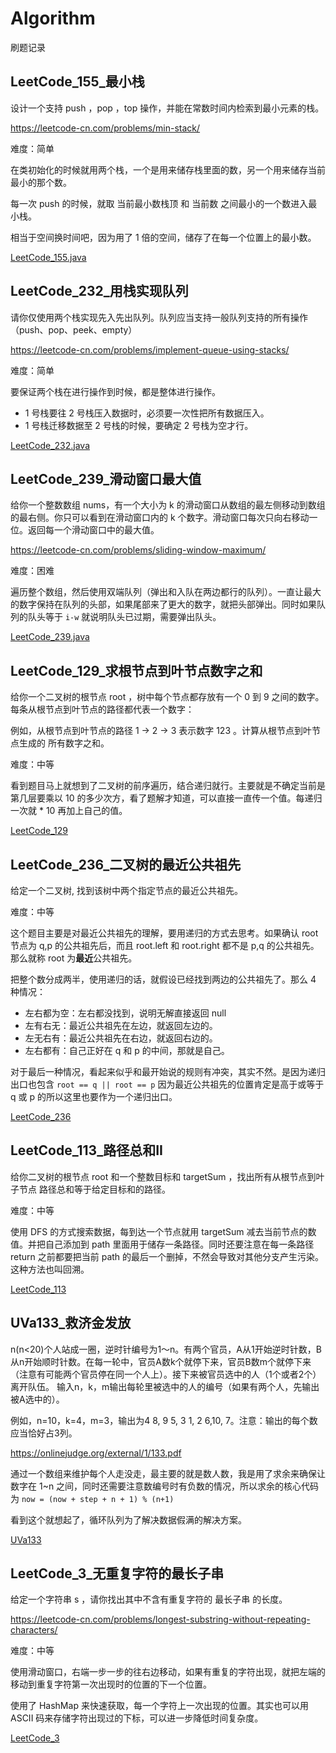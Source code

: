 # Algorithm
刷题记录

## LeetCode_155_最小栈

设计一个支持 push ，pop ，top 操作，并能在常数时间内检索到最小元素的栈。

https://leetcode-cn.com/problems/min-stack/

难度：简单

在类初始化的时候就用两个栈，一个是用来储存栈里面的数，另一个用来储存当前最小的那个数。

每一次 push 的时候，就取 当前最小数栈顶 和 当前数 之间最小的一个数进入最小栈。

相当于空间换时间吧，因为用了 1 倍的空间，储存了在每一个位置上的最小数。

[LeetCode_155.java](src/LeetCode_155.java)


## LeetCode_232_用栈实现队列

请你仅使用两个栈实现先入先出队列。队列应当支持一般队列支持的所有操作（push、pop、peek、empty）

https://leetcode-cn.com/problems/implement-queue-using-stacks/

难度：简单

要保证两个栈在进行操作到时候，都是整体进行操作。
- 1 号栈要往 2 号栈压入数据时，必须要一次性把所有数据压入。 
- 1 号栈迁移数据至 2 号栈的时候，要确定 2 号栈为空才行。

[LeetCode_232.java](src/LeetCode_232.java)


## LeetCode_239_滑动窗口最大值

给你一个整数数组 nums，有一个大小为 k 的滑动窗口从数组的最左侧移动到数组的最右侧。你只可以看到在滑动窗口内的 k 个数字。滑动窗口每次只向右移动一位。返回每一个滑动窗口中的最大值。

https://leetcode-cn.com/problems/sliding-window-maximum/

难度：困难

遍历整个数组，然后使用双端队列（弹出和入队在两边都行的队列）。一直让最大的数字保持在队列的头部，如果尾部来了更大的数字，就把头部弹出。同时如果队列的队头等于 `i-w` 就说明队头已过期，需要弹出队头。

[LeetCode_239.java](src/LeetCode_239.java)


## LeetCode_129_求根节点到叶节点数字之和

给你一个二叉树的根节点 root ，树中每个节点都存放有一个 0 到 9 之间的数字。
每条从根节点到叶节点的路径都代表一个数字：

例如，从根节点到叶节点的路径 1 -> 2 -> 3 表示数字 123 。计算从根节点到叶节点生成的 所有数字之和。

难度：中等

看到题目马上就想到了二叉树的前序遍历，结合递归就行。主要就是不确定当前是第几层要乘以 10 的多少次方，看了题解才知道，可以直接一直传一个值。每递归一次就 * 10 再加上自己的值。

[LeetCode_129](src/LeetCode_129.java)


## LeetCode_236_二叉树的最近公共祖先

给定一个二叉树, 找到该树中两个指定节点的最近公共祖先。

难度：中等

这个题目主要是对最近公共祖先的理解，要用递归的方式去思考。如果确认 root 节点为 q,p 的公共祖先后，而且 root.left 和 root.right 都不是 p,q 的公共祖先。那么就称 root 为**最近**公共祖先。

把整个数分成两半，使用递归的话，就假设已经找到两边的公共祖先了。那么 4 种情况：

- 左右都为空：左右都没找到，说明无解直接返回 null
- 左有右无：最近公共祖先在左边，就返回左边的。
- 左无右有：最近公共祖先在右边，就返回右边的。
- 左右都有：自己正好在 q 和 p 的中间，那就是自己。

对于最后一种情况，看起来似乎和最开始说的规则有冲突，其实不然。是因为递归出口也包含 `root == q || root == p` 因为最近公共祖先的位置肯定是高于或等于 q 或 p 的所以这里也要作为一个递归出口。

[LeetCode_236](src/LeetCode_236.java)


## LeetCode_113_路径总和II

给你二叉树的根节点 root 和一个整数目标和 targetSum ，找出所有从根节点到叶子节点 路径总和等于给定目标和的路径。

难度：中等

使用 DFS 的方式搜索数据，每到达一个节点就用 targetSum 减去当前节点的数值。并把自己添加到 path 里面用于储存一条路径。同时还要注意在每一条路径 return 之前都要把当前 path 的最后一个删掉，不然会导致对其他分支产生污染。这种方法也叫回溯。

[LeetCode_113](src/LeetCode_113.java)


## UVa133_救济金发放

n(n<20)个人站成一圈，逆时针编号为1～n。有两个官员，A从1开始逆时针数，B从n开始顺时针数。在每一轮中，官员A数k个就停下来，官员B数m个就停下来（注意有可能两个官员停在同一个人上）。接下来被官员选中的人（1个或者2个）离开队伍。
输入n，k，m输出每轮里被选中的人的编号（如果有两个人，先输出被A选中的）。

例如，n=10，k=4，m=3，输出为4 8, 9 5, 3 1, 2 6,10, 7。注意：输出的每个数应当恰好占3列。

https://onlinejudge.org/external/1/133.pdf

通过一个数组来维护每个人走没走，最主要的就是数人数，我是用了求余来确保让数字在 1~n 之间，同时还需要注意数编号时有负数的情况，所以求余的核心代码为 `now = (now + step + n + 1) % (n+1)`

看到这个就想起了，循环队列为了解决数据假满的解决方案。

[UVa133](src/UVa133.java)


## LeetCode_3_无重复字符的最长子串

给定一个字符串 s ，请你找出其中不含有重复字符的 最长子串 的长度。

https://leetcode-cn.com/problems/longest-substring-without-repeating-characters/

难度：中等

使用滑动窗口，右端一步一步的往右边移动，如果有重复的字符出现，就把左端的移动到重复字符第一次出现时的位置的下一个位置。

使用了 HashMap 来快速获取，每一个字符上一次出现的位置。其实也可以用 ASCII 码来存储字符出现过的下标，可以进一步降低时间复杂度。

[LeetCode_3](src/LeetCode_3.java)
